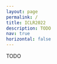 ```yaml
---
layout: page
permalink: /
title: ICLR2022
description: TODO
nav: true
horizontal: false
---
```


TODO
